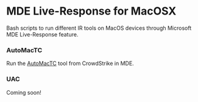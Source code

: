 # MDE Live-Response for MacOSX

Bash scripts to run different IR tools on MacOS devices through Microsoft MDE Live-Response feature.

### AutoMacTC

Run the [AutoMacTC](https://github.com/CrowdStrike/automactc) tool from CrowdStrike in MDE.


### UAC

Coming soon!
  

